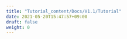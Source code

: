 ```yaml
---
title: "Tutorial_content/Docs/V1.1/Tutorial"
date: 2021-05-20T15:47:57+09:00
draft: false
weight: 0
---
```



